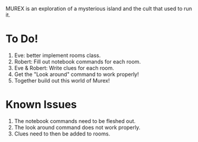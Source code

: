 MUREX is an exploration of a mysterious island and the cult that used to run it. 

# To Do!

1. Eve: better implement rooms class.
2. Robert: Fill out notebook commands for each room.
3. Eve & Robert: Write clues for each room.
4. Get the "Look around" command to work properly!
5. Together build out this world of Murex!

# Known Issues
1. The notebook commands need to be fleshed out.
2. The look around command does not work properly.
3. Clues need to then be added to rooms.